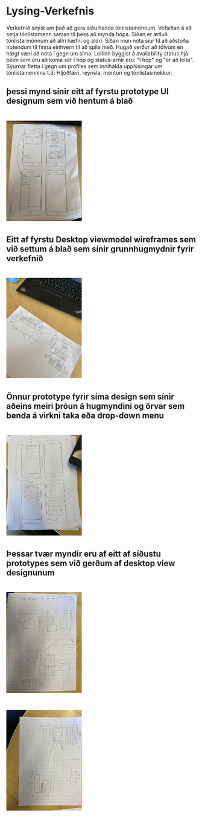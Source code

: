 # Lysing-Verkefnis

Verkefnið snýst um það að gera síðu handa tónlistamönnum. Vefsíðan á að setja tónlistamenn saman til þess að mynda hópa. Síðan er ætluð tónlistarmönnum að allri hæfni og aldri. Síðan mun nota síur til að aðstoða notendum til finna einhvern til að spila með. Hugað verður að tölvum en hægt væri að nota í gegn um síma. Leitinn byggist á availability status hjá þeim sem eru að koma sér í hóp og status-arnir eru: "Í hóp" og "er að leita". Sýurnar fletta í gegn um profiles sem innihalda upplýsingar um tónlistamennina t.d: Hljóðfæri, reynsla, mentun og tónlistasmekkur.
## þessi mynd sínir eitt af fyrstu prototype UI designum sem við hentum á blað 
# <img src="https://github.com/Vef2-musc/Lysing-Verkefnis/blob/main/myndir/mynd%201.jpg" alt="wireframe phone fannsi 1" width="200"/>
## Eitt af fyrstu Desktop viewmodel wireframes sem við settum á blað sem sínir grunnhugmydnir fyrir verkefnið
# <img src="https://github.com/Vef2-musc/Lysing-Verkefnis/blob/main/myndir/mynd%202.jpg" alt="wireframe  desktop fannsi 1" width="200"/>
## Önnur prototype fyrir síma design sem sínir aðeins meiri þróun á hugmyndini og örvar sem benda á virkni taka eða drop-down menu
# <img src="https://github.com/Vef2-musc/Lysing-Verkefnis/blob/main/myndir/IMG_4967.jpg" alt="wireframe  Phone Ágúst" width="200"/>
## Þessar tvær myndir eru af eitt af síðustu prototypes sem við gerðum af desktop view designunum
# <img src="https://github.com/Vef2-musc/Lysing-Verkefnis/blob/main/myndir/mynd%204.jpg" alt="wireframe  Phone Ágúst" width="200"/>
##
# <img src="https://github.com/Vef2-musc/Lysing-Verkefnis/blob/main/myndir/mynd%205.jpg" alt="wireframe  Phone Ágúst" width="200"/>

